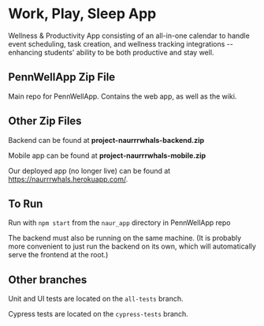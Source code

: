 # Work, Play, Sleep App
Wellness & Productivity App consisting of an all-in-one calendar to handle event scheduling, task creation, and wellness tracking integrations -- enhancing students' ability to be both productive and stay well. 

## PennWellApp Zip File
Main repo for PennWellApp. Contains the web app, as well as the wiki.

## Other Zip Files
Backend can be found at **project-naurrrwhals-backend.zip**

Mobile app can be found at **project-naurrrwhals-mobile.zip**

Our deployed app (no longer live) can be found at https://naurrrwhals.herokuapp.com/.

## To Run
Run with `npm start` from the `naur_app` directory in PennWellApp repo

The backend must also be running on the same machine. (It is probably more convenient to just run the backend on its own, which will automatically serve the frontend at the root.)

## Other branches
Unit and UI tests are located on the `all-tests` branch.

Cypress tests are located on the `cypress-tests` branch.
